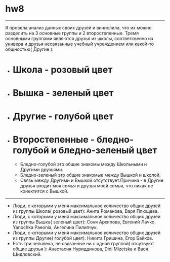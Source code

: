 # hw8
*********** 
Я провела анализ данных своих друзей и вичислила, что их можно разделить на 3 основные группы и 2 второстепенные.
Тремя основными группами являются друзья из школы, соответсвенно из универа и друзья несвязанные учебный учреждением или какой-то общностью( Другие ):
-  # Школа - розовый цвет 
-  # Вышка - зеленый цвет
-  # Другие - голубой цвет
-  # Второстепенные - бледно-голубой и бледно-зеленый цвет
    - Бледно-голубой это общие знакомы между Школьными и Другими друзьями. 
    - Бледно-зеленый это общие знакомые между Вышкой и школой.
    - Связь между Другими и Вышкой отсутствует.Причина - в Другие друзья входит моя семья и друзья моей семьи, что никак не конектится с Вышкой.
*********
- Люди, с которыми у меня максимальное количество общих друзей из группы Школа( розовый цвет): Анита Романова, Варя Плющева.
- Люди, с которыми у меня максимальное количество общих друзей из группы Вышка( зеленый цвет): Соня Архипова, Евгений Лачко, Yanochka Paeonia, Ангелина Пилипчук.
- Люди, с которыми у меня максимальное количество общих друзей из группы Другие( голубой цвет): Никита Гришина, Егор Байков.
- Есть три человека, не связанные ни с одной группой( отсутвуют общие друзья ): Анастасия Нуриддинова, Didi Mizetska и Вася Шидловский.
